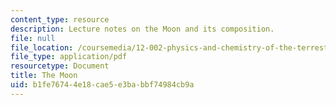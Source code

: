 ```yaml
---
content_type: resource
description: Lecture notes on the Moon and its composition.
file: null
file_location: /coursemedia/12-002-physics-and-chemistry-of-the-terrestrial-planets-fall-2008/b1fe76744e18cae5e3babbf74984cb9a_MIT12_002f08_lec33.pdf
file_type: application/pdf
resourcetype: Document
title: The Moon
uid: b1fe7674-4e18-cae5-e3ba-bbf74984cb9a
---
```

